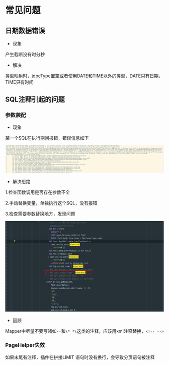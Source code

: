 # 常见问题
## 日期数据错误

- 现象

产生截断没有时分秒

- 解决

类型映射时，jdbcType置空或者使用DATE和TIME以外的类型，DATE只有日期，TIME只有时间

## SQL注释引起的问题

### 参数装配

- 现象

某一个SQL在执行期间报错，错误信息如下

![image-20210223113811128](常见问题.assets/image-20210223113811128.png)

- 解决思路

1.检查函数调用是否存在参数不全

2.手动替换变量，单独执行这个SQL，没有报错

3.检查需要参数替换地方，发现问题

![image-20210223114400527](常见问题.assets/image-20210223114400527.png)

- 回顾

Mapper中尽量不要写诸如`--`和`\* *\`这类的注释，应该用xml注释替换，`<!-- -->`

### PageHelper失效

如果末尾有注释，插件在拼接LIMIT 语句时没有换行，会导致分页语句被注释
